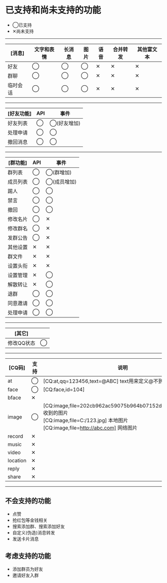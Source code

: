 # 已支持和尚未支持的功能

* ◯已支持
* ✕尚未支持

----

|[消息]|文字和表情|长消息|图片|语音|合并转发|其他富文本|
|-|-|-|-|-|-|-|
|好友|◯|◯|◯|✕|✕|✕|
|群聊|◯|◯|◯|✕|✕|✕|
|临时会话|◯|◯|◯|✕|✕|✕|

----

|[好友功能]|API|事件|
|-|-|-|
|好友列表|◯|◯(好友增加)|
|处理申请|◯|◯|
|撤回消息|◯|◯|

----

|[群功能]|API|事件|
|-|-|-|
|群列表|◯|◯(群增加)|
|成员列表|◯|◯(成员增加)|
|踢人|◯|◯|
|禁言|◯|◯|
|撤回|◯|◯|
|修改名片|◯|✕|
|修改群名|◯|✕|
|发群公告|◯|✕|
|其他设置|✕|✕|
|群文件|✕|✕|
|设置头衔|✕|✕|
|设置管理|✕|◯|
|解散转让|✕|◯|
|退群|◯|◯|
|同意邀请|◯|◯|
|处理申请|◯|◯|

----

|[其它]||
|-|-|
|修改QQ状态|◯|

----

|[CQ码]|支持|说明|
|-|-|-|
|at|◯|[CQ:at,qq=123456,text=@ABC] text用来定义@不到时的输出|
|face|◯|[CQ:face,id=104]
|bface|✕|
|image|◯|[CQ:image,file=202cb962ac59075b964b07152d234b70123456] 收到的图片<br>[CQ:image,file=C:/123.jpg] 本地图片<br>[CQ:image,file=http://abc.com] 网络图片
|record|✕|
|music|✕|
|video|✕|
|location|✕|
|reply|✕|
|share|✕|

----

## 不会支持的功能

* 点赞
* 抢红包等金钱相关
* 搜索添加群、搜索添加好友
* 自定义(伪造)消息转发
* 发送卡片消息

## 考虑支持的功能

* 添加群员为好友
* 邀请好友入群
